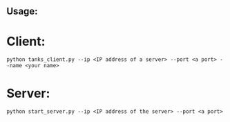 ## Usage:

# Client:

    python tanks_client.py --ip <IP address of a server> --port <a port> --name <your name>

# Server:

    python start_server.py --ip <IP address of the server> --port <a port>
